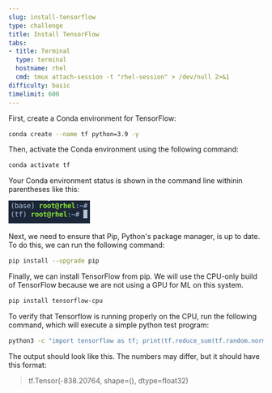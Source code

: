 ```yaml
---
slug: install-tensorflow
type: challenge
title: Install TensorFlow
tabs:
- title: Terminal
  type: terminal
  hostname: rhel
  cmd: tmux attach-session -t "rhel-session" > /dev/null 2>&1
difficulty: basic
timelimit: 600
---
```

First, create a Conda environment for TensorFlow:

```bash
conda create --name tf python=3.9 -y
```

Then, activate the Conda environment using the following command:

```bash
conda activate tf
```
Your Conda environment status is shown in the command line withinin parentheses like this:

![](../assets/20230630_152220_Conda_Environment_Status.png)

Next, we need to ensure that Pip, Python's package manager, is up to date. To do this, we can run the following command:

```bash
pip install --upgrade pip
```

Finally, we can install TensorFlow from pip. We will use the CPU-only build of TensorFlow because we are not using a GPU for ML on this system.

```bash
pip install tensorflow-cpu
```

To verify that Tensorflow is running properly on the CPU, run the following command, which will execute a simple python test program:

```bash
python3 -c "import tensorflow as tf; print(tf.reduce_sum(tf.random.normal([1000, 1000])))" 2>/dev/null

```

The output should look like this. The numbers may differ, but it should have this format:

> tf.Tensor(-838.20764, shape=(), dtype=float32)
